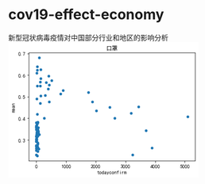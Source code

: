 # cov19-effect-economy
新型冠状病毒疫情对中国部分行业和地区的影响分析
![Image text](https://github.com/FirstOfSky/cov19-effect-economy/blob/master/images/scatter.png)
